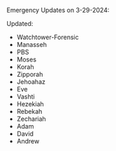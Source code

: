 Emergency Updates on 3-29-2024:

Updated:

- Watchtower-Forensic
- Manasseh
- PBS
- Moses
- Korah
- Zipporah
- Jehoahaz
- Eve
- Vashti
- Hezekiah
- Rebekah
- Zechariah
- Adam
- David
- Andrew


